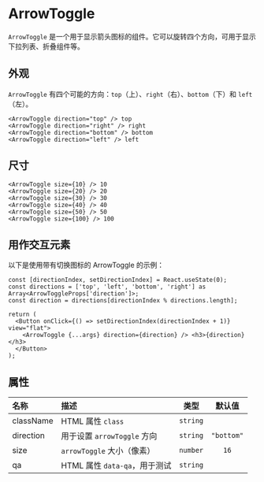 <!--GITHUB_BLOCK-->

# ArrowToggle

<!--/GITHUB_BLOCK-->

`ArrowToggle` 是一个用于显示箭头图标的组件。它可以旋转四个方向，可用于显示下拉列表、折叠组件等。

## 外观

`ArrowToggle` 有四个可能的方向：`top`（上）、`right`（右）、`bottom`（下）和 `left`（左）。

<!--LANDING_BLOCK

<ExampleBlock
    code={`
<ArrowToggle direction="top" /> top
<ArrowToggle direction="right" /> right
<ArrowToggle direction="bottom" /> bottom
<ArrowToggle direction="left" /> left
`}>
    <UIKit.ArrowToggle direction="top" /> top
    <UIKit.ArrowToggle direction="right" /> right
    <UIKit.ArrowToggle direction="bottom" /> bottom
    <UIKit.ArrowToggle direction="left" /> left
</ExampleBlock>

LANDING_BLOCK-->

<!--GITHUB_BLOCK-->

```tsx
<ArrowToggle direction="top" /> top
<ArrowToggle direction="right" /> right
<ArrowToggle direction="bottom" /> bottom
<ArrowToggle direction="left" /> left
```

<!--/GITHUB_BLOCK-->

## 尺寸

<!--LANDING_BLOCK

<ExampleBlock
code={`
<ArrowToggle size={10} /> 10
<ArrowToggle size={20} /> 20
<ArrowToggle size={30} /> 30
<ArrowToggle size={40} /> 40
<ArrowToggle size={50} /> 50
<ArrowToggle size={100} /> 100
`}>
    <UIKit.ArrowToggle size={10} /> 10
    <UIKit.ArrowToggle size={20} /> 20
    <UIKit.ArrowToggle size={30} /> 30
    <UIKit.ArrowToggle size={40} /> 40
    <UIKit.ArrowToggle size={50} /> 50
    <UIKit.ArrowToggle size={100} /> 100
</ExampleBlock>

LANDING_BLOCK-->

<!--GITHUB_BLOCK-->

```tsx
<ArrowToggle size={10} /> 10
<ArrowToggle size={20} /> 20
<ArrowToggle size={30} /> 30
<ArrowToggle size={40} /> 40
<ArrowToggle size={50} /> 50
<ArrowToggle size={100} /> 100
```

<!--/GITHUB_BLOCK-->

## 用作交互元素

以下是使用带有切换图标的 ArrowToggle 的示例：

<!--LANDING_BLOCK

<ExampleBlock
code={`
const [directionIndex, setDirectionIndex] = React.useState(0);
const directions = ['top', 'left', 'bottom', 'right'] as Array<ArrowToggleProps['direction']>;
const direction = directions[directionIndex % directions.length];

return (
    <Button onClick={() => setDirectionIndex(directionIndex + 1)} view="flat">
        <ArrowToggle {...args} direction={direction} /> <h3>{direction}</h3>
    </Button>
);
`}>
    <UIKitExamples.ArrowToggleExample/>
</ExampleBlock>

LANDING_BLOCK-->

<!--GITHUB_BLOCK-->

```tsx
const [directionIndex, setDirectionIndex] = React.useState(0);
const directions = ['top', 'left', 'bottom', 'right'] as Array<ArrowToggleProps['direction']>;
const direction = directions[directionIndex % directions.length];

return (
  <Button onClick={() => setDirectionIndex(directionIndex + 1)} view="flat">
    <ArrowToggle {...args} direction={direction} /> <h3>{direction}</h3>
  </Button>
);
```

<!--/GITHUB_BLOCK-->

## 属性

| 名称      | 描述                          |   类型   |   默认值   |
| :-------- | :---------------------------- | :------: | :--------: |
| className | HTML 属性 `class`             | `string` |            |
| direction | 用于设置 `arrowToggle` 方向   | `string` | `"bottom"` |
| size      | `arrowToggle` 大小（像素）    | `number` |    `16`    |
| qa        | HTML 属性 `data-qa`，用于测试 | `string` |            |
